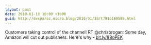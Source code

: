 ```yaml
---
layout: post
date: 2010-01-18 10:00 +1000
guid: http://desparoz.micro.blog/2010/01/18/t7916169589.html
---
```

Customers taking control of the channel! RT @chrisbrogan: Some day, Amazon will cut out publishers. Here's why -  [bit.ly/88oPEK](http://bit.ly/88oPEK)
